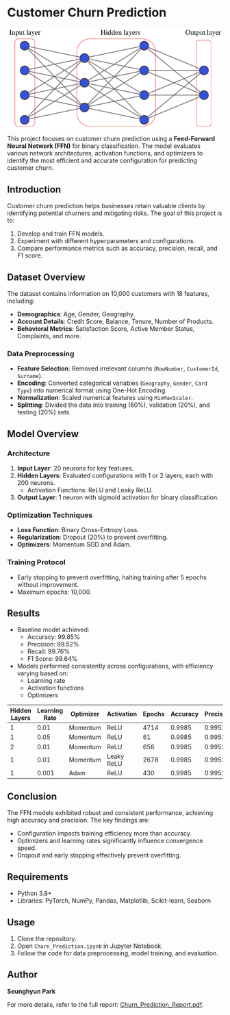 # Customer Churn Prediction

![Feed-Forward Neural Network](images/FFN.png)

This project focuses on customer churn prediction using a **Feed-Forward Neural Network (FFN)** for binary classification. The model evaluates various network architectures, activation functions, and optimizers to identify the most efficient and accurate configuration for predicting customer churn.

## Introduction

Customer churn prediction helps businesses retain valuable clients by identifying potential churners and mitigating risks. The goal of this project is to:

1. Develop and train FFN models.
2. Experiment with different hyperparameters and configurations.
3. Compare performance metrics such as accuracy, precision, recall, and F1 score.

## Dataset Overview

The dataset contains information on 10,000 customers with 18 features, including:

- **Demographics**: Age, Gender, Geography.
- **Account Details**: Credit Score, Balance, Tenure, Number of Products.
- **Behavioral Metrics**: Satisfaction Score, Active Member Status, Complaints, and more.

### Data Preprocessing

- **Feature Selection**: Removed irrelevant columns (`RowNumber`, `CustomerId`, `Surname`).
- **Encoding**: Converted categorical variables (`Geography`, `Gender`, `Card Type`) into numerical format using One-Hot Encoding.
- **Normalization**: Scaled numerical features using `MinMaxScaler`.
- **Splitting**: Divided the data into training (60%), validation (20%), and testing (20%) sets.

## Model Overview

### Architecture

1. **Input Layer**: 20 neurons for key features.
2. **Hidden Layers**: Evaluated configurations with 1 or 2 layers, each with 200 neurons.
   - Activation Functions: ReLU and Leaky ReLU.
3. **Output Layer**: 1 neuron with sigmoid activation for binary classification.

### Optimization Techniques

- **Loss Function**: Binary Cross-Entropy Loss.
- **Regularization**: Dropout (20%) to prevent overfitting.
- **Optimizers**: Momentum SGD and Adam.

### Training Protocol

- Early stopping to prevent overfitting, halting training after 5 epochs without improvement.
- Maximum epochs: 10,000.

## Results

- Baseline model achieved:
  - Accuracy: 99.85%
  - Precision: 99.52%
  - Recall: 99.76%
  - F1 Score: 99.64%
- Models performed consistently across configurations, with efficiency varying based on:
  - Learning rate
  - Activation functions
  - Optimizers

| Hidden Layers | Learning Rate | Optimizer | Activation | Epochs | Accuracy | Precision | Recall | F1   |
|---------------|---------------|-----------|------------|--------|----------|-----------|--------|-------|
| 1             | 0.01          | Momentum  | ReLU       | 4714   | 0.9985   | 0.9952    | 0.9976 | 0.9964 |
| 1             | 0.05          | Momentum  | ReLU       | 61     | 0.9985   | 0.9952    | 0.9976 | 0.9964 |
| 2             | 0.01          | Momentum  | ReLU       | 656    | 0.9985   | 0.9952    | 0.9976 | 0.9964 |
| 1             | 0.01          | Momentum  | Leaky ReLU | 2678   | 0.9985   | 0.9952    | 0.9976 | 0.9964 |
| 1             | 0.001         | Adam      | ReLU       | 430    | 0.9985   | 0.9952    | 0.9976 | 0.9964 |

## Conclusion

The FFN models exhibited robust and consistent performance, achieving high accuracy and precision. The key findings are:

- Configuration impacts training efficiency more than accuracy.
- Optimizers and learning rates significantly influence convergence speed.
- Dropout and early stopping effectively prevent overfitting.

## Requirements

- Python 3.8+
- Libraries: PyTorch, NumPy, Pandas, Matplotlib, Scikit-learn, Seaborn

## Usage

1. Clone the repository.
2. Open `Churn_Prediction.ipynb` in Jupyter Notebook.
3. Follow the code for data preprocessing, model training, and evaluation.

## Author

**Seunghyun Park**

For more details, refer to the full report: [Churn_Prediction_Report.pdf](./Churn_Prediction_Report.pdf).
